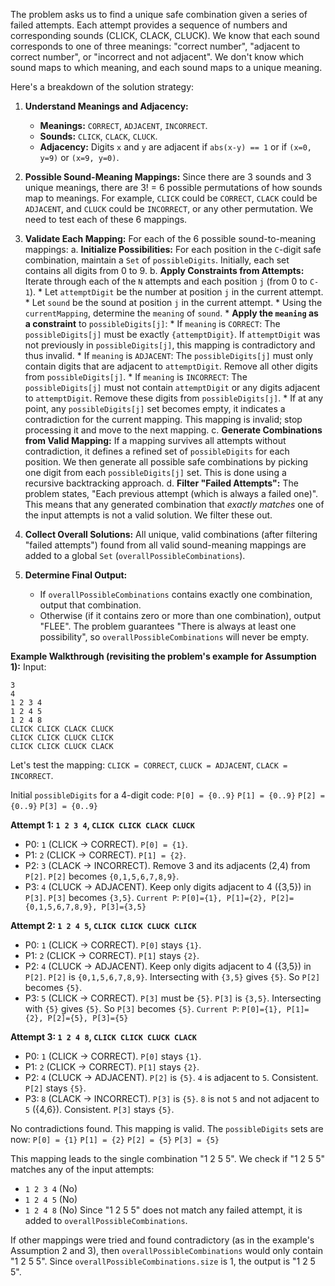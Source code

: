 The problem asks us to find a unique safe combination given a series of failed attempts. Each attempt provides a sequence of numbers and corresponding sounds (CLICK, CLACK, CLUCK). We know that each sound corresponds to one of three meanings: "correct number", "adjacent to correct number", or "incorrect and not adjacent". We don't know which sound maps to which meaning, and each sound maps to a unique meaning.

Here's a breakdown of the solution strategy:

1.  **Understand Meanings and Adjacency:**
    *   **Meanings:** `CORRECT`, `ADJACENT`, `INCORRECT`.
    *   **Sounds:** `CLICK`, `CLACK`, `CLUCK`.
    *   **Adjacency:** Digits `x` and `y` are adjacent if `abs(x-y) == 1` or if `(x=0, y=9)` or `(x=9, y=0)`.

2.  **Possible Sound-Meaning Mappings:**
    Since there are 3 sounds and 3 unique meanings, there are 3! = 6 possible permutations of how sounds map to meanings. For example, `CLICK` could be `CORRECT`, `CLACK` could be `ADJACENT`, and `CLUCK` could be `INCORRECT`, or any other permutation. We need to test each of these 6 mappings.

3.  **Validate Each Mapping:**
    For each of the 6 possible sound-to-meaning mappings:
    a.  **Initialize Possibilities:** For each position in the `C`-digit safe combination, maintain a `Set` of `possibleDigits`. Initially, each set contains all digits from 0 to 9.
    b.  **Apply Constraints from Attempts:** Iterate through each of the `N` attempts and each position `j` (from 0 to `C-1`).
        *   Let `attemptDigit` be the number at position `j` in the current attempt.
        *   Let `sound` be the sound at position `j` in the current attempt.
        *   Using the `currentMapping`, determine the `meaning` of `sound`.
        *   **Apply the `meaning` as a constraint** to `possibleDigits[j]`:
            *   If `meaning` is `CORRECT`: The `possibleDigits[j]` must be exactly `{attemptDigit}`. If `attemptDigit` was not previously in `possibleDigits[j]`, this mapping is contradictory and thus invalid.
            *   If `meaning` is `ADJACENT`: The `possibleDigits[j]` must only contain digits that are adjacent to `attemptDigit`. Remove all other digits from `possibleDigits[j]`.
            *   If `meaning` is `INCORRECT`: The `possibleDigits[j]` must not contain `attemptDigit` or any digits adjacent to `attemptDigit`. Remove these digits from `possibleDigits[j]`.
        *   If at any point, any `possibleDigits[j]` set becomes empty, it indicates a contradiction for the current mapping. This mapping is invalid; stop processing it and move to the next mapping.
    c.  **Generate Combinations from Valid Mapping:** If a mapping survives all attempts without contradiction, it defines a refined set of `possibleDigits` for each position. We then generate all possible safe combinations by picking one digit from each `possibleDigits[j]` set. This is done using a recursive backtracking approach.
    d.  **Filter "Failed Attempts":** The problem states, "Each previous attempt (which is always a failed one)". This means that any generated combination that *exactly matches* one of the input attempts is not a valid solution. We filter these out.

4.  **Collect Overall Solutions:**
    All unique, valid combinations (after filtering "failed attempts") found from all valid sound-meaning mappings are added to a global `Set` (`overallPossibleCombinations`).

5.  **Determine Final Output:**
    *   If `overallPossibleCombinations` contains exactly one combination, output that combination.
    *   Otherwise (if it contains zero or more than one combination), output "FLEE". The problem guarantees "There is always at least one possibility", so `overallPossibleCombinations` will never be empty.

**Example Walkthrough (revisiting the problem's example for Assumption 1):**
Input:
```
3
4
1 2 3 4
1 2 4 5
1 2 4 8
CLICK CLICK CLACK CLUCK
CLICK CLICK CLUCK CLICK
CLICK CLICK CLUCK CLACK
```

Let's test the mapping: `CLICK = CORRECT`, `CLUCK = ADJACENT`, `CLACK = INCORRECT`.

Initial `possibleDigits` for a 4-digit code:
`P[0] = {0..9}`
`P[1] = {0..9}`
`P[2] = {0..9}`
`P[3] = {0..9}`

**Attempt 1: `1 2 3 4`, `CLICK CLICK CLACK CLUCK`**
- P0: `1` (CLICK -> CORRECT). `P[0] = {1}`.
- P1: `2` (CLICK -> CORRECT). `P[1] = {2}`.
- P2: `3` (CLACK -> INCORRECT). Remove 3 and its adjacents (2,4) from `P[2]`. `P[2]` becomes `{0,1,5,6,7,8,9}`.
- P3: `4` (CLUCK -> ADJACENT). Keep only digits adjacent to 4 ({3,5}) in `P[3]`. `P[3]` becomes `{3,5}`.
`Current P`: `P[0]={1}, P[1]={2}, P[2]={0,1,5,6,7,8,9}, P[3]={3,5}`

**Attempt 2: `1 2 4 5`, `CLICK CLICK CLUCK CLICK`**
- P0: `1` (CLICK -> CORRECT). `P[0]` stays `{1}`.
- P1: `2` (CLICK -> CORRECT). `P[1]` stays `{2}`.
- P2: `4` (CLUCK -> ADJACENT). Keep only digits adjacent to 4 ({3,5}) in `P[2]`. `P[2]` is `{0,1,5,6,7,8,9}`. Intersecting with `{3,5}` gives `{5}`. So `P[2]` becomes `{5}`.
- P3: `5` (CLICK -> CORRECT). `P[3]` must be `{5}`. `P[3]` is `{3,5}`. Intersecting with `{5}` gives `{5}`. So `P[3]` becomes `{5}`.
`Current P`: `P[0]={1}, P[1]={2}, P[2]={5}, P[3]={5}`

**Attempt 3: `1 2 4 8`, `CLICK CLICK CLUCK CLACK`**
- P0: `1` (CLICK -> CORRECT). `P[0]` stays `{1}`.
- P1: `2` (CLICK -> CORRECT). `P[1]` stays `{2}`.
- P2: `4` (CLUCK -> ADJACENT). `P[2]` is `{5}`. `4` is adjacent to `5`. Consistent. `P[2]` stays `{5}`.
- P3: `8` (CLACK -> INCORRECT). `P[3]` is `{5}`. `8` is not `5` and not adjacent to `5` ({4,6}). Consistent. `P[3]` stays `{5}`.

No contradictions found. This mapping is valid. The `possibleDigits` sets are now:
`P[0] = {1}`
`P[1] = {2}`
`P[2] = {5}`
`P[3] = {5}`

This mapping leads to the single combination "1 2 5 5".
We check if "1 2 5 5" matches any of the input attempts:
- `1 2 3 4` (No)
- `1 2 4 5` (No)
- `1 2 4 8` (No)
Since "1 2 5 5" does not match any failed attempt, it is added to `overallPossibleCombinations`.

If other mappings were tried and found contradictory (as in the example's Assumption 2 and 3), then `overallPossibleCombinations` would only contain "1 2 5 5".
Since `overallPossibleCombinations.size` is 1, the output is "1 2 5 5".